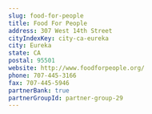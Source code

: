 ```yaml
---
slug: food-for-people
title: Food For People
address: 307 West 14th Street
cityIndexKey: city-ca-eureka
city: Eureka
state: CA
postal: 95501
website: http://www.foodforpeople.org/
phone: 707-445-3166
fax: 707-445-5946
partnerBank: true
partnerGroupId: partner-group-29
---
```

